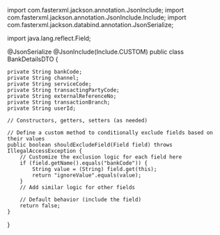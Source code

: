 import com.fasterxml.jackson.annotation.JsonInclude;
import com.fasterxml.jackson.annotation.JsonInclude.Include;
import com.fasterxml.jackson.databind.annotation.JsonSerialize;

import java.lang.reflect.Field;

@JsonSerialize
@JsonInclude(Include.CUSTOM)
public class BankDetailsDTO {

    private String bankCode;
    private String channel;
    private String serviceCode;
    private String transactingPartyCode;
    private String externalReferenceNo;
    private String transactionBranch;
    private String userId;

    // Constructors, getters, setters (as needed)

    // Define a custom method to conditionally exclude fields based on their values
    public boolean shouldExcludeField(Field field) throws IllegalAccessException {
        // Customize the exclusion logic for each field here
        if (field.getName().equals("bankCode")) {
            String value = (String) field.get(this);
            return "ignoreValue".equals(value);
        }
        // Add similar logic for other fields

        // Default behavior (include the field)
        return false;
    }
}
